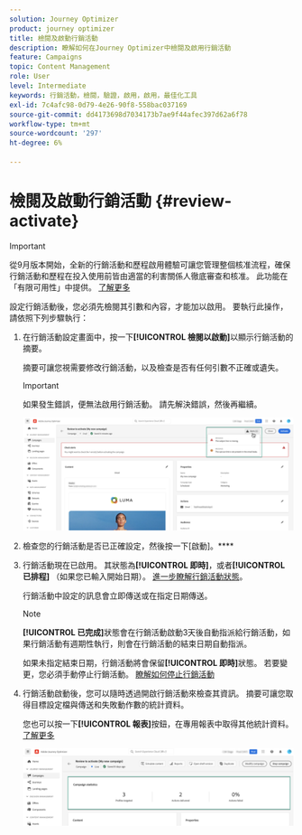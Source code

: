```yaml
---
solution: Journey Optimizer
product: journey optimizer
title: 檢閱及啟動行銷活動
description: 瞭解如何在Journey Optimizer中檢閱及啟用行銷活動
feature: Campaigns
topic: Content Management
role: User
level: Intermediate
keywords: 行銷活動，檢閱，驗證，啟用，啟用，最佳化工具
exl-id: 7c4afc98-0d79-4e26-90f8-558bac037169
source-git-commit: dd4173698d7034173b7ae9f44afec397d62a6f78
workflow-type: tm+mt
source-wordcount: '297'
ht-degree: 6%

---
```


# 檢閱及啟動行銷活動 {#review-activate}

>[!IMPORTANT]
>
>從9月版本開始，全新的行銷活動和歷程啟用體驗可讓您管理整個核准流程，確保行銷活動和歷程在投入使用前皆由適當的利害關係人徹底審查和核准。 此功能在「有限可用性」中提供。 [了解更多](../test-approve/gs-approval.md)

設定行銷活動後，您必須先檢閱其引數和內容，才能加以啟用。 要執行此操作，請依照下列步驟執行：

1. 在行銷活動設定畫面中，按一下&#x200B;**[!UICONTROL 檢閱以啟動]**&#x200B;以顯示行銷活動的摘要。

   摘要可讓您視需要修改行銷活動，以及檢查是否有任何引數不正確或遺失。

   >[!IMPORTANT]
   >
   >如果發生錯誤，便無法啟用行銷活動。 請先解決錯誤，然後再繼續。

   ![](assets/create-campaign-alerts.png)

1. 檢查您的行銷活動是否已正確設定，然後按一下[啟動]。****

1. 行銷活動現在已啟用。 其狀態為&#x200B;**[!UICONTROL 即時]**，或者&#x200B;**[!UICONTROL 已排程]** （如果您已輸入開始日期）。 [進一步瞭解行銷活動狀態](get-started-with-campaigns.md#statuses)。

   行銷活動中設定的訊息會立即傳送或在指定日期傳送。

   >[!NOTE]
   >
   >**[!UICONTROL 已完成]**&#x200B;狀態會在行銷活動啟動3天後自動指派給行銷活動，如果行銷活動有週期性執行，則會在行銷活動的結束日期自動指派。
   >
   >如果未指定結束日期，行銷活動將會保留&#x200B;**[!UICONTROL 即時]**&#x200B;狀態。 若要變更，您必須手動停止行銷活動。 [瞭解如何停止行銷活動](modify-stop-campaign.md)

1. 行銷活動啟動後，您可以隨時透過開啟行銷活動來檢查其資訊。 摘要可讓您取得目標設定檔與傳送和失敗動作數的統計資料。

   您也可以按一下&#x200B;**[!UICONTROL 報表]**&#x200B;按鈕，在專用報表中取得其他統計資料。 [了解更多](../reports/campaign-global-report.md)

   ![](assets/create-campaign-summary.png)
